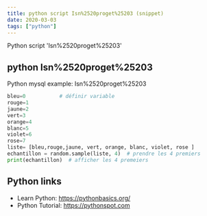 ```yaml
---
title: python script Isn%2520proget%25203 (snippet)
date: 2020-03-03
tags: ["python"]
---
```

Python script 'Isn%2520proget%25203'


## python Isn%2520proget%25203

Python mysql example: Isn%2520proget%25203

```python
bleu=0           # définir variable
rouge=1
jaune=2
vert=3
orange=4
blanc=5
violet=6
rose=7
liste= [bleu,rouge,jaune, vert, orange, blanc, violet, rose ]
echantillon = random.sample(liste, 4)  # prendre les 4 premiers
print(echantillon)  # afficher les 4 premeiers

```

## Python links

- Learn Python: https://pythonbasics.org/
- Python Tutorial: https://pythonspot.com
